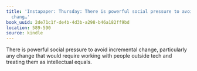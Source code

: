```yaml
---
title: 'Instapaper: Thursday: There is powerful social pressure to avoid incremental
  chang…'
book_uuid: 2de71c1f-de4b-4d3b-a298-b46a182ff9bd
location: 589-590
source: kindle
---
```


There is powerful social pressure to avoid incremental change, particularly any change that would require working with people outside tech and treating them as intellectual equals.